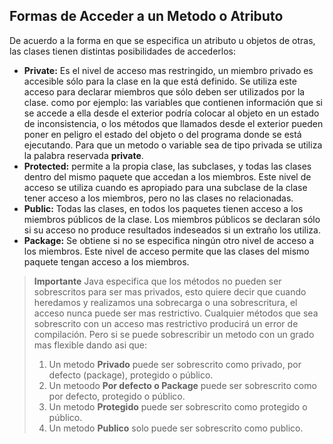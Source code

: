 ## Formas de Acceder a un Metodo o Atributo
De acuerdo a la forma en que se especifica un atributo u objetos de otras, las clases tienen distintas posibilidades de accederlos:

- **Private:** Es el nivel de acceso mas restringido, un miembro privado es accesible sólo para la clase en la que está definido. Se utiliza este acceso para declarar miembros que sólo deben ser utilizados por la clase. como por ejemplo: las variables que contienen información que si se accede a ella desde el exterior podría colocar al objeto en un estado de inconsistencia, o los métodos que llamados desde el exterior pueden poner en peligro el estado del objeto o del programa donde se está ejecutando. Para que un metodo o variable sea de tipo privada se utiliza la palabra reservada **private**.
- **Protected:** permite a la propia clase, las subclases, y todas las clases dentro del mismo paquete que accedan a los miembros. Este nivel de acceso se utiliza cuando es apropiado para una subclase de la clase tener acceso a los miembros, pero no las clases no relacionadas.
- **Public:** Todas las clases, en todos los paquetes tienen acceso a los miembros públicos de la clase. Los miembros públicos se declaran sólo si su acceso no produce resultados indeseados si un extraño los utiliza.
- **Package:** Se obtiene si no se especifica ningún otro nivel de acceso a los miembros. Este nivel de acceso permite que las clases del mismo paquete tengan acceso a los miembros.

> **Importante**
> Java especifica que los métodos no pueden ser sobrescritos para ser mas privados, esto quiere decir que cuando heredamos y realizamos una sobrecarga o una sobrescritura, el acceso nunca puede ser mas restrictivo. Cualquier métodos que sea sobrescrito con un acceso mas restrictivo producirá un error de compilación.
> Pero si se puede sobrescribir un metodo con un grado mas flexible dando asi que:
> 1. Un metodo **Privado** puede ser sobrescrito como privado, por defecto (package), protegido o público.
> 2. Un metoodo **Por defecto o Package** puede ser sobrescrito como por defecto, protegido o público.
> 3. Un metodo **Protegido** puede ser sobrescrito como protegido o público.
> 4. Un metodo **Publico** solo puede ser sobrescrito como publico.


